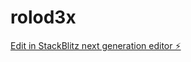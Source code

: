 # rolod3x

[Edit in StackBlitz next generation editor ⚡️](https://stackblitz.com/~/github.com/cryptobuddhaa/rolod3x)